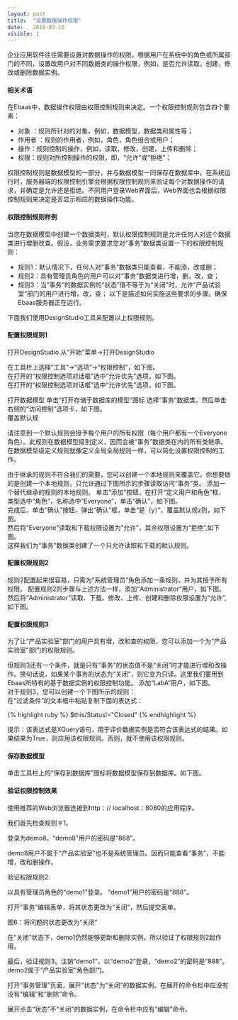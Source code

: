 ```yaml
---
layout: post
title:  "设置数据操作权限"
date:   2018-03-10
visible: 1
---
```


企业应用软件往往需要设置对数据操作的权限。根据用户在系统中的角色或所属部门的不同，设置改用户对不同数据类的操作权限，例如，是否允许读取，创建，修改或删除数据实例。

#### 相关术语

在Ebaas中，数据操作权限由权限控制规则来决定。一个权限控制规则包含四个要素：

* 对象 ：规则所针对的对象，例如，数据模型，数据类和属性等；
* 作用者 ：规则的作用者，例如，角色，角色组合或用户；
* 操作：规则控制的操作，例如，读取，修改，创建，上传和删除；
* 权限：规则对所控制操作的权限，即，“允许”或“拒绝”；

权限控制规则是数据模型的一部分，并与数据模型一同保存在数据库中。在系统运行时，服务器端的权限控制引擎会根据权限控制规则来验证每个对数据操作的请求，并确定是允许还是拒绝。不同用户登录Web界面后，Web界面也会根据权限控制规则来决定是否显示相应的数据操作功能。

#### 权限控制规则样例

当您在数据模型中创建一个数据类时，默认权限控制规则是允许任何人对这个数据类进行增删改查。假设，业务需求要求您对“事务”数据类设置一下的权限控制规则：

* 规则1：默认情况下，任何人对“事务”数据类只能查看，不能添，改或删；
* 规则2：具有管理员角色的用户可以对“事务”数据类进行增，删，改，查；
* 规则3：当“事务”的数据实例的“状态”值不等于为“关闭”时，允许“产品试验室”部门的用户进行增，改，查；
以下是描述如何实施这些要求的步骤。确保Ebaas服务器正在运行。

下面我们使用DesignStudio工具来配置以上权限规则。

#### 配置权限规则1

打开DesignStudio
从“开始”菜单→打开DesignStudio

在工具栏上选择“工具”→“选项”→“权限控制”，如下图。
<img src="{{'/assets/img/2018-3-10-Tutorial-设置数据操作权限11.png' | prepend: site.baseurl }}" alt=""><br>
在打开的“权限控制选项对话框”选中“允许优先”选项，如下图。
<img src="{{'/assets/img/2018-3-10-Tutorial-设置数据操作权限12.png' | prepend: site.baseurl }}" alt=""><br>
在打开的“权限控制选项对话框”选中“允许优先”选项，如下图。

打开数据模型
单击“打开存储于数据库的模型”图标
选择“事务”数据类。然后单击右侧的“访问控制”选项卡，如下图。
<img src="{{'/assets/img/2018-3-10-Tutorial-设置数据操作权限1.png' | prepend: site.baseurl }}" alt=""><br>
覆盖默认规

请注意到一个默认规则会授予每个用户的所有权限（每个用户都有一个Everyone角色）。此规则在数据模型级别定义，因而会被“事务”数据类在内的所有类继承。在数据模型级定义规则就像定义全局全局规则一样，可以简化设置权限控制的工作。

由于继承的规则不符合我们的需要，您可以创建一个本地规则来覆盖它。你想要做的是创建一个本地规则，只允许通过下图所示的步骤读取访问“事务”类。
添加一个替代继承的规则的本地规则。
单击“添加”按钮，在打开“定义用户和角色”框，类型选中“角色”，名称选中“Everyone”，单击“确认”，如下图。
<img src="{{'/assets/img/2018-3-10-Tutorial-设置数据操作权限2.png' | prepend: site.baseurl }}" alt=""><br>
完成后，单击“确认”按钮，弹出“确认”框，单击“是（y）”，覆盖默认规z则，如下图。
<img src="{{'/assets/img/2018-3-10-Tutorial-设置数据操作权限3.png' | prepend: site.baseurl }}" alt=""><br>
然后将“Everyone”读取和下载权限设置为“允许”，其余权限设置为“拒绝”,如下图。
<img src="{{'/assets/img/2018-3-10-Tutorial-设置数据操作权限4.png' | prepend: site.baseurl }}" alt=""><br>
这样我们为“事务”数据类创建了一个只允许读取和下载的默认规则。

#### 配置权限规则2

规则2配置起来很容易，只需为“系统管理员”角色添加一条规则，并为其授予所有权限。
配置规则2的步骤与上述方法一样，添加“Administrator”用户，如下图。
<img src="{{'/assets/img/2018-3-10-Tutorial-设置数据操作权限5.png' | prepend: site.baseurl }}" alt=""><br>
然后将“Administrator”读取、下载、修改、上传、创建和删除权限设置为“允许”,如下图。
<img src="{{'/assets/img/2018-3-10-Tutorial-设置数据操作权限6.png' | prepend: site.baseurl }}" alt=""><br>

#### 配置权限规则3

为了让“产品实验室”部门的用户具有增，改和查的权限，您可以添加一个为“产品实验室”部门的权限规则。

但规则3还有一个条件，就是只有“事务”的状态值不是“关闭”时才能进行增和改操作。换句话说，如果某个事务的状态为“关闭”，则它变为只读。这里我们要用到Ebaas所特有的基于数据实例的权限控制功能。
添加“LabA”用户，如下图。
<img src="{{'/assets/img/2018-3-10-Tutorial-设置数据操作权限7.png' | prepend: site.baseurl }}" alt=""><br>
对于规则3，您可以创建一个下图所示的规则：
<img src="{{'/assets/img/2018-3-10-Tutorial-设置数据操作权限8.png' | prepend: site.baseurl }}" alt=""><br>
在“过滤条件”的文本框中粘贴复制下面的表达式：

{% highlight ruby %}
$this/Status!="Closed"
{% endhighlight %}

提示：该表达式是XQuery语句，用于评价数据实例是否符合该表达式的结果。如果结果为True，则应用该权限规则。否则，就不使用该权限规则。

#### 保存数据模型

单击工具栏上的“保存到数据库”图标将数据模型保存到数据库。如下图。
<img src="{{'/assets/img/2018-3-10-Tutorial-设置数据操作权限9.png' | prepend: site.baseurl }}" alt=""><br>

#### 验证权限控制效果

使用推荐的Web浏览器连接到http：// localhost：8080的应用程序。

我们首先检查规则＃1。

登录为demo8。“demo8”用户的密码是“888”。

demo8用户不属于“产品实验室”也不是系统管理员。因而只能查看“事务”，不能增，改和删操作。

验证权限规则2.

以具有管理员角色的“demo1”登录。 “demo1”用户的密码是“888”。

打开“事务”编辑表单，将其状态更改为“关闭”，然后提交表单。

图6：将问题的状态更改为“关闭”

在“关闭”状态下，demo1仍然能够更新和删除实例。所以验证了权限规则2起作用。

最后，验证规则3。注销“demo1”，以“demo2”登录，“demo2”的密码是“888”。demo2属于“产品实验室”角色部门。

打开“事务管理”页面，展开“状态”为“关闭”的数据实例。在展开的命令栏中应没有没有“编辑”和“删除”命令。

展开点击“状态”不“关闭”的数据实例，在命令栏中应有“编辑”命令。


